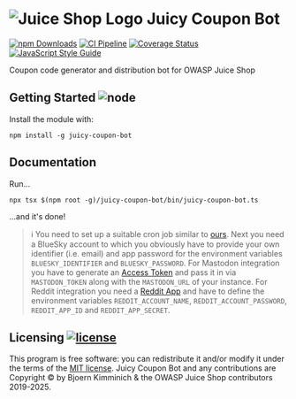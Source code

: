 # ![Juice Shop Logo](https://raw.githubusercontent.com/juice-shop/juicy-coupon-bot/master/JuicyCouponBot_8bit_Avatar.png) Juicy Coupon Bot

[![npm Downloads](https://img.shields.io/npm/dm/juicy-coupon-bot.svg)](https://www.npmjs.com/package/juicy-coupon-bot)
[![CI Pipeline](https://github.com/juice-shop/juicy-coupon-bot/actions/workflows/ci.yml/badge.svg)](https://github.com/juice-shop/juicy-coupon-bot/actions/workflows/ci.yml)
[![Coverage Status](https://coveralls.io/repos/github/juice-shop/juicy-coupon-bot/badge.svg?branch=master)](https://coveralls.io/github/juice-shop/juicy-coupon-bot?branch=master)
[![JavaScript Style Guide](https://img.shields.io/badge/code%20style-standard-brightgreen.svg)](http://standardjs.com/)

Coupon code generator and distribution bot for OWASP Juice Shop

## Getting Started ![node](https://img.shields.io/node/v/juicy-coupon-bot.svg)

Install the module with:

```
npm install -g juicy-coupon-bot
```

## Documentation

Run...

```
npx tsx $(npm root -g)/juicy-coupon-bot/bin/juicy-coupon-bot.ts
```

...and it's done!

> :information_source: You need to set up a suitable cron job similar to
> [ours](https://github.com/juice-shop/juicy-coupon-bot/actions?query=workflow%3A%22Monthly+Coupon+Distribution%22).
> Next you need a BlueSky account
> to which you obviously have to provide your own identifier (i.e. email) and app password for
> the environment variables `BLUESKY_IDENTIFIER` and
> `BLUESKY_PASSWORD`. For Mastodon integration you have to generate an [Access Token](https://docs.joinmastodon.org/client/authorized/) and pass it in via `MASTODON_TOKEN` along with the `MASTODON_URL` of your instance. For Reddit integration you need a [Reddit App](https://www.reddit.com/prefs/apps) and have to
> define the environment variables `REDDIT_ACCOUNT_NAME`,
> `REDDIT_ACCOUNT_PASSWORD`, `REDDIT_APP_ID` and `REDDIT_APP_SECRET`.

## Licensing [![license](https://img.shields.io/github/license/juice-shop/juicy-coupon-bot.svg)](LICENSE)

This program is free software: you can redistribute it and/or modify it
under the terms of the [MIT license](LICENSE). Juicy Coupon Bot and any
contributions are Copyright © by Bjoern Kimminich & the OWASP Juice Shop
contributors 2019-2025.
